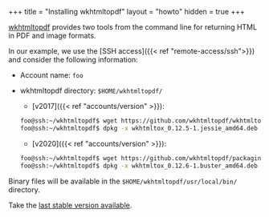 +++
title = "Installing wkhtmltopdf"
layout = "howto"
hidden = true
+++

[wkhtmltopdf](https://wkhtmltopdf.org/) provides two tools from the command line for returning HTML in PDF and image formats.

In our example, we use the [SSH access]({{< ref "remote-access/ssh">}}) and consider the following information:

- Account name: `foo`
- wkhtmltopdf directory: `$HOME/wkhtmltopdf/`
    - [v2017]({{< ref "accounts/version" >}}):

    ```sh
    foo@ssh:~/wkhtmltopdf$ wget https://github.com/wkhtmltopdf/wkhtmltopdf/releases/download/0.12.5/wkhtmltox_0.12.5-1.jessie_amd64.deb
    foo@ssh:~/wkhtmltopdf$ dpkg -x wkhtmltox_0.12.5-1.jessie_amd64.deb .
    ```
    - [v2020]({{< ref "accounts/version" >}}):

    ```sh
    foo@ssh:~/wkhtmltopdf$ wget https://github.com/wkhtmltopdf/packaging/releases/download/0.12.6-1/wkhtmltox_0.12.6-1.buster_amd64.deb
    foo@ssh:~/wkhtmltopdf$ dpkg -x wkhtmltox_0.12.6-1.buster_amd64.deb .
    ```

Binary files will be available in the `$HOME/wkhtmltopdf/usr/local/bin/` directory.

Take the [last stable version available](https://wkhtmltopdf.org/downloads.html).
